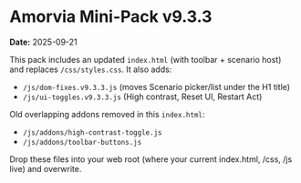# Amorvia Mini-Pack v9.3.3

**Date:** 2025-09-21

This pack includes an updated `index.html` (with toolbar + scenario host) and replaces `/css/styles.css`.
It also adds:
- `/js/dom-fixes.v9.3.3.js` (moves Scenario picker/list under the H1 title)
- `/js/ui-toggles.v9.3.3.js` (High contrast, Reset UI, Restart Act)

Old overlapping addons removed in this `index.html`:
- `/js/addons/high-contrast-toggle.js`
- `/js/addons/toolbar-buttons.js`

Drop these files into your web root (where your current index.html, /css, /js live) and overwrite.
